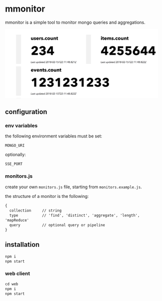 # mmonitor

mmonitor is a simple tool to monitor mongo queries and aggregations.

![example](example.png)

## configuration

### env variables

the following environment variables must be set:

```
MONGO_URI
```

optionally:

```
SSE_PORT
```

### monitors.js

create your own `monitors.js` file, starting from `monitors.example.js`.

the structure of a monitor is the following:

```
{
  collection     // string
  type           // 'find', 'distinct', 'aggregate', 'length', 'mapReduce'
  query          // optional query or pipeline
}
```


## installation

```
npm i
npm start
```

### web client

```
cd web
npm i
npm start
```
